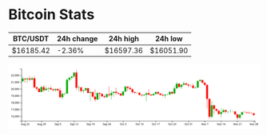 # Bitcoin Stats

BTC/USDT|24h change|24h high|24h low|
|---|---|---|---|
|$16185.42|-2.36%|$16597.36|$16051.90|

<img src="./chart.svg">
